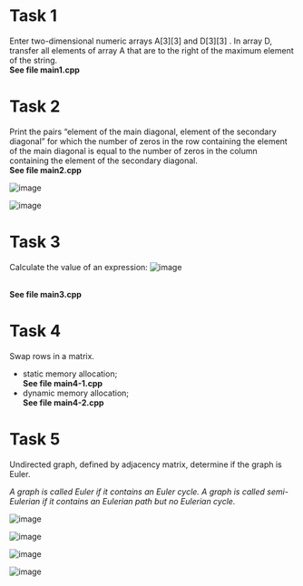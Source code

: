# Task 1

Enter two-dimensional numeric arrays A[3][3] and D[3][3] . In array D, transfer all elements of array A that are to the right of the maximum element of the string.
<br><b>See file main1.cpp</b>

# Task 2
Print the pairs “element of the main diagonal, element of the secondary diagonal” for which the number of zeros in the row containing the element of the main diagonal is equal to the number of zeros in the column containing the element of the secondary diagonal.
<br><b>See file main2.cpp</b>

![image](https://user-images.githubusercontent.com/76211121/187194895-50847dde-7d3c-4e0c-91f1-f4d6a019de5a.png)

![image](https://user-images.githubusercontent.com/76211121/187194909-3501fd1a-285b-4b16-87b2-8e1c9abc73db.png)


# Task 3
Сalculate the value of an expression:
![image](https://user-images.githubusercontent.com/76211121/187206828-c82392c6-19f0-4616-9308-b2f98fb1e2b2.png)

<br><b>See file main3.cpp</b>

# Task 4

Swap rows in a matrix.
<ul>
  <li>static memory allocation; <br><b>See file main4-1.cpp</b></li>
  <li>dynamic memory allocation; <br><b>See file main4-2.cpp</b></li>
</ul>

# Task 5

Undirected graph, defined by adjacency matrix, determine if the graph is Euler.

<i>A graph is called Euler if it contains an Euler cycle. A graph is called semi-Eulerian if it contains an Eulerian path but no Eulerian cycle.</i>

![image](https://user-images.githubusercontent.com/76211121/187211259-cd6df12c-2cff-4e6a-a6c7-f653f648c085.png)

![image](https://user-images.githubusercontent.com/76211121/187211280-64a3cd15-5796-4dc3-b171-31e709115b6e.png)

![image](https://user-images.githubusercontent.com/76211121/187211312-9df828d8-dc45-4d3d-9875-8163fc74cf74.png)

![image](https://user-images.githubusercontent.com/76211121/187211339-361992fd-cf9f-42ab-adec-fb8c5b468b15.png)

